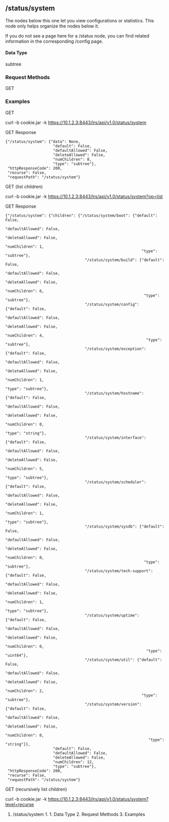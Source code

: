 ## /status/system

The nodes below this one let you view configurations or statistics. This node
only helps organize the nodes below it.

If you do not see a page here for a /status node, you can find related
information in the corresponding /config page.

#### Data Type

subtree

### Request Methods

GET

### Examples

GET

curl -b cookie.jar -k https://10.1.2.3:8443/lrs/api/v1.0/status/system

GET Response

    
    
    {"/status/system": {"data": None,
                         "default": False,
                         "defaultAllowed": False,
                         "deleteAllowed": False,
                         "numChildren": 8,
                         "type": "subtree"},
     "httpResponseCode": 200,
     "recurse": False,
     "requestPath": "/status/system"}
    

GET (list children)

curl -b cookie.jar -k https://10.1.2.3:8443/lrs/api/v1.0/status/system?op=list

GET Response

    
    
    {"/status/system": {"children": {"/status/system/boot": {"default": False,
                                                                "defaultAllowed": False,
                                                                "deleteAllowed": False,
                                                                "numChildren": 1,
                                                                "type": "subtree"},
                                       "/status/system/build": {"default": False,
                                                                 "defaultAllowed": False,
                                                                 "deleteAllowed": False,
                                                                 "numChildren": 6,
                                                                 "type": "subtree"},
                                       "/status/system/config": {"default": False,
                                                                  "defaultAllowed": False,
                                                                  "deleteAllowed": False,
                                                                  "numChildren": 4,
                                                                  "type": "subtree"},
                                       "/status/system/exception": {"default": False,
                                                                     "defaultAllowed": False,
                                                                     "deleteAllowed": False,
                                                                     "numChildren": 1,
                                                                     "type": "subtree"},
                                       "/status/system/hostname": {"default": False,
                                                                    "defaultAllowed": False,
                                                                    "deleteAllowed": False,
                                                                    "numChildren": 0,
                                                                    "type": "string"},
                                       "/status/system/interface": {"default": False,
                                                                     "defaultAllowed": False,
                                                                     "deleteAllowed": False,
                                                                     "numChildren": 5,
                                                                     "type": "subtree"},
                                       "/status/system/scheduler": {"default": False,
                                                                     "defaultAllowed": False,
                                                                     "deleteAllowed": False,
                                                                     "numChildren": 1,
                                                                     "type": "subtree"},
                                       "/status/system/sysdb": {"default": False,
                                                                 "defaultAllowed": False,
                                                                 "deleteAllowed": False,
                                                                 "numChildren": 0,
                                                                 "type": "subtree"},
                                       "/status/system/tech-support": {"default": False,
                                                                        "defaultAllowed": False,
                                                                        "deleteAllowed": False,
                                                                        "numChildren": 1,
                                                                        "type": "subtree"},
                                       "/status/system/uptime": {"default": False,
                                                                  "defaultAllowed": False,
                                                                  "deleteAllowed": False,
                                                                  "numChildren": 0,
                                                                  "type": "uint64"},
                                       "/status/system/util": {"default": False,
                                                                "defaultAllowed": False,
                                                                "deleteAllowed": False,
                                                                "numChildren": 2,
                                                                "type": "subtree"},
                                       "/status/system/version": {"default": False,
                                                                   "defaultAllowed": False,
                                                                   "deleteAllowed": False,
                                                                   "numChildren": 0,
                                                                   "type": "string"}},
                         "default": False,
                         "defaultAllowed": False,
                         "deleteAllowed": False,
                         "numChildren": 12,
                         "type": "subtree"},
     "httpResponseCode": 200,
     "recurse": False,
     "requestPath": "/status/system"}
    

GET (recursively list children)

curl -b cookie.jar -k
https://10.1.2.3:8443/lrs/api/v1.0/status/system?level=recurse

  1. /status/system
    1.       1. Data Type
    2. Request Methods
    3. Examples

